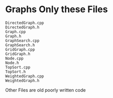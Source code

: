 # Graphs Only these Files
  	DirectedGraph.cpp 	
	DirectedGraph.h 
	Graph.cpp 	
	Graph.h 	
	GraphSearch.cpp 	
	GraphSearch.h 	
	GridGraph.cpp 	
	GridGraph.h 	
	Node.cpp
	Node.h
	TopSort.cpp 	
	TopSort.h 	
	WeightedGraph.cpp 	
	WeightedGraph.h 	
  Other Files are old poorly written code
